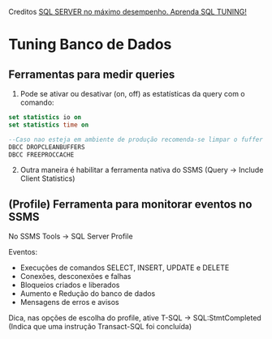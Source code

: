 Creditos [SQL SERVER no máximo desempenho. Aprenda SQL TUNING!](https://www.udemy.com/course/tuning-em-t-sql/)

# Tuning Banco de Dados

## Ferramentas para medir queries
1) Pode se ativar ou desativar (on, off) as estatísticas da query com o comando:
```sql
set statistics io on
set statistics time on 

--Caso nao esteja em ambiente de produção recomenda-se limpar o fuffer e a cache
DBCC DROPCLEANBUFFERS 
DBCC FREEPROCCACHE 
```

2) Outra maneira é habilitar a ferramenta nativa do SSMS (Query -> Include Client Statistics) 

## (Profile) Ferramenta para monitorar eventos no SSMS 
No SSMS Tools -> SQL Server Profile

Eventos:
- Execuções de comandos SELECT, INSERT, UPDATE e DELETE
- Conexões, desconexões e falhas
- Bloqueios criados e liberados
- Aumento e Redução do banco de dados
- Mensagens de erros e avisos

Dica, nas opções de escolha do profile, ative T-SQL -> SQL:StmtCompleted (Indica que uma instrução Transact-SQL foi concluída)
